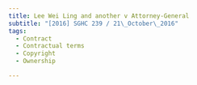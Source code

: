 ```yaml
---
title: Lee Wei Ling and another v Attorney-General 
subtitle: "[2016] SGHC 239 / 21\_October\_2016"
tags:
  - Contract
  - Contractual terms
  - Copyright
  - Ownership

---
```


